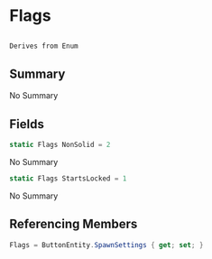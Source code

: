 # Flags

## 
```c#
Derives from Enum
```

## Summary

No Summary
## Fields

```c#
static Flags NonSolid = 2
```
No Summary
```c#
static Flags StartsLocked = 1
```
No Summary
## Referencing Members

```c#
Flags = ButtonEntity.SpawnSettings { get; set; } 
```
